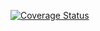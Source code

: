 [![Coverage Status](https://coveralls.io/repos/github/facosta-eb/django-todo/badge.svg?branch=master)](https://coveralls.io/github/facosta-eb/django-todo?branch=master)
